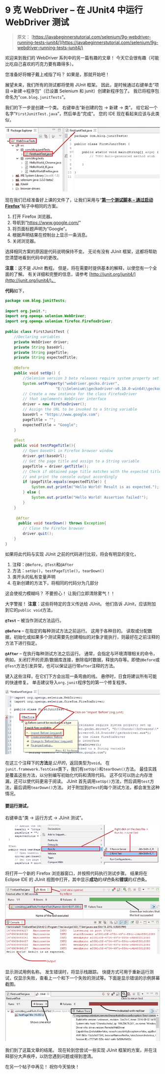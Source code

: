 # 9 克 WebDriver – 在 JUnit4 中运行 WebDriver 测试

> 原文： [https://javabeginnerstutorial.com/selenium/9g-webdriver-running-tests-junit4/](https://javabeginnerstutorial.com/selenium/9g-webdriver-running-tests-junit4/)

欢迎来到我们的 WebDriver 系列中的另一篇有趣的文章！ 今天它会很有趣（可能比吃自己喜欢的巧克力要有趣得多）。

您准备好将帽子戴上戒指了吗？ 如果是，那就开始吧！

展望未来，我们所有的测试都将使用 JUnit 框架。 因此，是时候通过右键单击“项目->新建->程序包”（已设置 Selenium 和 junit）创建新程序包了。 我已将程序包命名为“`com.blog.junitTests`”。

我们的下一步是创建一个类。 右键单击“新创建的包 -> 新建 -> 类”。 给它起一个名字“`FirstJunitTest.java`”，然后单击“完成”。 您的 IDE 现在看起来应该与此类似，

![JUnit implementation](img/ac2ffc78ad525227b36a8a3fa84ed450.png)

现在我们已经准备好上课的文件了，让我们采用与“[**第一个测试脚本 – 通过启动 Firefox**](https://javabeginnerstutorial.com/selenium/9c-webdriver-first-test-script-firefox/)”帖子中相同的方案。

1.  打开 Firefox 浏览器。
2.  导航到“<https://www.google.com/>”
3.  将页面标题声明为“Google”。
4.  根据声明结果在控制台上显示一条消息。
5.  关闭浏览器。

选择相同方案的原因是代码说明保持不变。 无论有没有 JUnit 框架，这都将帮助您清楚地看到代码中的更改。

**注意**：这不是 JUnit 教程。 但是，将在需要时提供基本的解释，以使您有一个全面的了解。 有关详细和完整的信息，请参考 [http://junit.org/junit4/](http://junit.org/junit4/)。

**代码**如下，

```java
package com.blog.junitTests;

import org.junit.*;
import org.openqa.selenium.WebDriver;
import org.openqa.selenium.firefox.FirefoxDriver;

public class FirstJunitTest {
	//Declaring variables
	private WebDriver driver; 
	private String baseUrl;
	private String pageTitle;
	private String expectedTitle;

	@Before
	public void setUp() {
		//Selenium version 3 beta releases require system property set up
		System.setProperty("webdriver.gecko.driver", 
                       "E:\\Selenium\\geckodriver-v0.10.0-win64\\geckodriver.exe");
		// Create a new instance for the class FirefoxDriver
		// that implements WebDriver interface
		driver = new FirefoxDriver();
		// Assign the URL to be invoked to a String variable
		baseUrl = "https://www.google.com";
		pageTitle = "";
		expectedTitle = "Google";
	}

	@Test
	public void testPageTitle(){
		// Open baseUrl in Firefox browser window
		driver.get(baseUrl);
		// Get the page title and assign to a String variable
		pageTitle = driver.getTitle();
		// Check if obtained page title matches with the expected title
		// and print the console output accordingly
		if (pageTitle.equals(expectedTitle)) {
			System.out.println("Hello World! Result is as expected.");
		} else {
			System.out.println("Hello World! Assertion failed!");
		}
	}

	 @After
	  public void tearDown() throws Exception{
		// Close the Firefox browser
		driver.quit();
	}
}
```

如果将此代码与实现 JUnit 之前的代码进行比较，将会有明显的变化，

1.  注释：`@Before`，`@Test`和`@After`
2.  方法：`setUp()`，`testPageTitle()`，`tearDown()`
3.  类开头的私有变量声明
4.  在新创建的方法下，将相同的代码分为几部分

这会使视力模糊吗？ 不要担心！ 让我们立即清除雾气！！

大字警报！ **注意**：这些将特定的含义传达给 JUnit。 他们告诉 JUnit，应该附加到它的`public void`方法，

**`@Test`** – 被当作测试方法运行。

**`@Before`** – 在指定的每种测试方法之前运行。 这用于各种目的。 读取或分配数据，初始化或如果多个测试需要先创建相似的对象才能执行，则最好在之前注释的方法下进行指定。

**`@After`** – 在执行每种测试方法之后运行。 通常，会指定与环境清理相关的命令，例如，关闭打开的资源/数据库连接，删除临时数据，释放内存等。即使`@Before`或`@Test`方法引发异常，也可以保证运行带`after`注释的方法。

键入这些注释，在它们下方会出现一条弯曲的线。 悬停时，日食将建议所有可能的快速修复。 单击建议导入`org.junit`程序包的第一个修复程序。

![JUnit import packages](img/ce8da4202841e9f631539ef66816bcfb.png)

在这三个注释下的**方法**是*公开的*，返回类型为`void`。 在`junit.framework.TestCase`类下，我们有`setUp()`和`tearDown()`方法。 最佳实践是覆盖这些方法，以分别编写初始化代码和清除代码。 这不仅可以防止内存泄漏，还可以使代码更易于阅读。 JUnit 首先调用`setUp()`方法，然后调用`test`方法，最后调用`tearDown()`方法。 对于附加到`@Test`的每个测试方法，都会发生这种情况。

#### 要运行测试，

右键单击“类 -> 运行方式 -> JUnit 测试”。

![JUnit4 test execution](img/61ab82ac961722bbfc27358cad1b2faf.png)

将打开一个新的 Firefox 浏览器窗口，并按照代码执行测试步骤。 结果将在 Eclipse IDE 的 JUnit 视图中打开，其中显示**成功**的*绿色*条和**错误**的*红色*条。

![JUnit4 test success](img/d2b038f920d9e74a856f23a7d6a9d228.png)

显示测试用例名称。 发生错误时，将显示栈跟踪。 快捷方式可用于重新运行测试，仅显示失败，查看上一个和下一个失败的测试等。下面是显示错误的示例屏幕截图。

![JUnit4 test error](img/088bcc21e786b7be7f5496d288cdea44.png)

我们到了这篇文章的结尾。 现在轮到您尝试一些实现 JUnit 框架的方案，并在注释部分大声疾呼，以防您遇到问题或得到澄清。

在另一个帖子中再见！ 祝你今天愉快！

